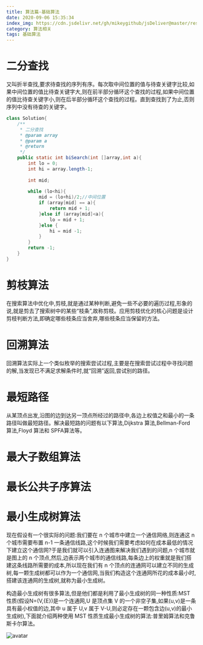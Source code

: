 ```yaml
---
title: 算法篇-基础算法
date: 2020-09-06 15:35:34
index_img: https://cdn.jsdelivr.net/gh/mikeygithub/jsDeliver@master/resource/img/jcsf.png
category: 算法相关
tags: 基础算法
---
```


# 二分查找

又叫折半查找,要求待查找的序列有序。每次取中间位置的值与待查关键字比较,如果中间位置的值比待查关键字大,则在前半部分循环这个查找的过程,如果中间位置的值比待查关键字小,则在后半部分循环这个查找的过程。直到查找到了为止,否则序列中没有待查的关键字。

````java
class Solution{
    /**
     * 二分查找
     * @param array
     * @param a
     * @return
     */
    public static int biSearch(int []array,int a){
        int lo = 0;
        int hi = array.length-1;
        
        int mid;
        
        while (lo<hi){
            mid = (lo+hi)/2;//中间位置
            if (array[mid] == a){
                return mid + 1;
            }else if (array[mid]<a){
                lo = mid + 1;
            }else {
                hi = mid -1;
            }
        }
        return -1;
    }
}
````


# 剪枝算法

在搜索算法中优化中,剪枝,就是通过某种判断,避免一些不必要的遍历过程,形象的说,就是剪去了搜索树中的某些“枝条”,故称剪枝。应用剪枝优化的核心问题是设计剪枝判断方法,即确定哪些枝条应当舍弃,哪些枝条应当保留的方法。

# 回溯算法

回溯算法实际上一个类似枚举的搜索尝试过程,主要是在搜索尝试过程中寻找问题的解,当发现已不满足求解条件时,就“回溯”返回,尝试别的路径。

# 最短路径

从某顶点出发,沿图的边到达另一顶点所经过的路径中,各边上权值之和最小的一条路径叫做最短路径。解决最短路的问题有以下算法,Dijkstra 算法,Bellman-Ford 算法,Floyd 算法和 SPFA算法等。

# 最大子数组算法

# 最长公共子序算法

# 最小生成树算法

现在假设有一个很实际的问题:我们要在 n 个城市中建立一个通信网络,则连通这 n 个城市需要布置 n-1 一条通信线路,这个时候我们需要考虑如何在成本最低的情况下建立这个通信网?于是我们就可以引入连通图来解决我们遇到的问题,n 个城市就是图上的 n 个顶点,然后,边表示两个城市的通信线路,每条边上的权重就是我们搭建这条线路所需要的成本,所以现在我们有 n 个顶点的连通网可以建立不同的生成树,每一颗生成树都可以作为一个通信网,当我们构造这个连通网所花的成本最小时,搭建该连通网的生成树,就称为最小生成树。

构造最小生成树有很多算法,但是他们都是利用了最小生成树的同一种性质:MST 性质(假设N=(V,{E})是一个连通网,U 是顶点集 V 的一个非空子集,如果(u,v)是一条具有最小权值的边,其中 u 属于 U,v 属于 V-U,则必定存在一颗包含边(u,v)的最小生成树),下面就介绍两种使用 MST 性质生成最小生成树的算法:普里姆算法和克鲁斯卡尔算法。

![avatar](https://cdn.jsdelivr.net/gh/mikeygithub/jsDeliver@master/resource/img/min-tree.png)


